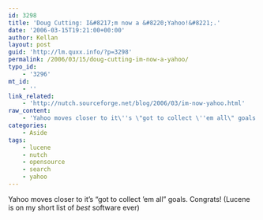 ```yaml
---
id: 3298
title: 'Doug Cutting: I&#8217;m now a &#8220;Yahoo!&#8221;.'
date: '2006-03-15T19:21:00+00:00'
author: Kellan
layout: post
guid: 'http://lm.quxx.info/?p=3298'
permalink: /2006/03/15/doug-cutting-im-now-a-yahoo/
typo_id:
    - '3296'
mt_id:
    - ''
link_related:
    - 'http://nutch.sourceforge.net/blog/2006/03/im-now-yahoo.html'
raw_content:
    - 'Yahoo moves closer to it\''s \"got to collect \''em all\" goals.  Congrats!  (Lucene is on my short list of *best* software ever)'
categories:
    - Aside
tags:
    - lucene
    - nutch
    - opensource
    - search
    - yahoo
---
```


Yahoo moves closer to it’s “got to collect ’em all” goals. Congrats! (Lucene is on my short list of *best* software ever)